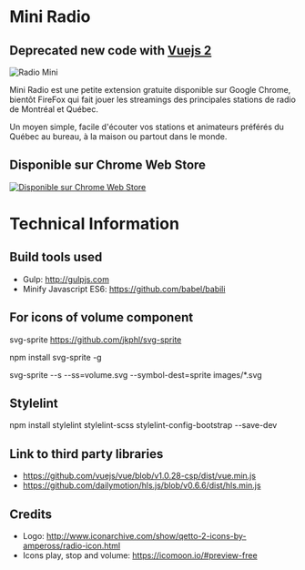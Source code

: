 # Mini Radio

## Deprecated new code with [Vuejs 2](https://github.com/davland7/miniradio) 

![Radio Mini](https://davland7.github.io/mini-radio/images/screen.gif)

Mini Radio est une petite extension gratuite disponible sur Google Chrome, bientôt FireFox qui fait jouer les streamings des principales stations de radio de Montréal et Québec.

Un moyen simple, facile d'écouter vos stations et animateurs préférés du Québec au bureau, à la maison ou partout dans le monde.

## Disponible sur Chrome Web Store

[![Disponible sur Chrome Web Store](https://davland7.github.io/mini-radio/images/chrome-web-store.png)](https://chrome.google.com/webstore/detail/mini-radio/klcjochgjlcecbalpokmcldlfhngcnfh?utm_source=github)

# Technical Information

## Build tools used
- Gulp:  http://gulpjs.com
- Minify Javascript ES6: https://github.com/babel/babili

## For icons of volume component
svg-sprite
https://github.com/jkphl/svg-sprite

npm install svg-sprite -g

svg-sprite --s --ss=volume.svg --symbol-dest=sprite images/*.svg


## Stylelint
npm install stylelint stylelint-scss stylelint-config-bootstrap --save-dev

## Link to third party libraries
- https://github.com/vuejs/vue/blob/v1.0.28-csp/dist/vue.min.js
- https://github.com/dailymotion/hls.js/blob/v0.6.6/dist/hls.min.js


## Credits
- Logo: http://www.iconarchive.com/show/qetto-2-icons-by-ampeross/radio-icon.html
- Icons play, stop and volume: https://icomoon.io/#preview-free
